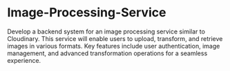 # Image-Processing-Service
Develop a backend system for an image processing service similar to Cloudinary. This service will enable users to upload, transform, and retrieve images in various formats. Key features include user authentication, image management, and advanced transformation operations for a seamless experience.
